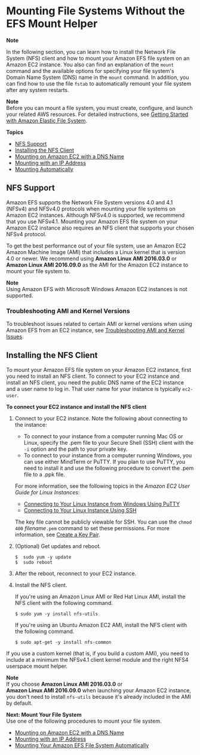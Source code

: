 # Mounting File Systems Without the EFS Mount Helper<a name="mounting-fs-old"></a>

**Note**  

In the following section, you can learn how to install the Network File System \(NFS\) client and how to mount your Amazon EFS file system on an Amazon EC2 instance\. You also can find an explanation of the `mount` command and the available options for specifying your file system's Domain Name System \(DNS\) name in the `mount` command\. In addition, you can find how to use the file `fstab` to automatically remount your file system after any system restarts\.

**Note**  
Before you can mount a file system, you must create, configure, and launch your related AWS resources\. For detailed instructions, see [Getting Started with Amazon Elastic File System](getting-started.md)\.

**Topics**
+ [NFS Support](#mounting-fs-nfs-info)
+ [Installing the NFS Client](#mounting-fs-install-nfsclient)
+ [Mounting on Amazon EC2 with a DNS Name](mounting-fs-mount-cmd-dns-name.md)
+ [Mounting with an IP Address](mounting-fs-mount-cmd-ip-addr.md)
+ [Mounting Automatically](mount-fs-auto-mount-onreboot-old.md)

## NFS Support<a name="mounting-fs-nfs-info"></a>

Amazon EFS supports the Network File System versions 4\.0 and 4\.1 \(NFSv4\) and NFSv4\.0 protocols when mounting your file systems on Amazon EC2 instances\. Although NFSv4\.0 is supported, we recommend that you use NFSv4\.1\. Mounting your Amazon EFS file system on your Amazon EC2 instance also requires an NFS client that supports your chosen NFSv4 protocol\.

To get the best performance out of your file system, use an Amazon EC2 Amazon Machine Image \(AMI\) that includes a Linux kernel that is version 4\.0 or newer\. We recommend using **Amazon Linux AMI 2016\.03\.0** or **Amazon Linux AMI 2016\.09\.0** as the AMI for the Amazon EC2 instance to mount your file system to\.

**Note**  
Using Amazon EFS with Microsoft Windows Amazon EC2 instances is not supported\.

### Troubleshooting AMI and Kernel Versions<a name="ami-kernel-versions-troubleshooting"></a>

To troubleshoot issues related to certain AMI or kernel versions when using Amazon EFS from an EC2 instance, see [Troubleshooting AMI and Kernel Issues](troubleshooting.md#troubleshooting-efs-ami-kernel)\.

## Installing the NFS Client<a name="mounting-fs-install-nfsclient"></a>

To mount your Amazon EFS file system on your Amazon EC2 instance, first you need to install an NFS client\. To connect to your EC2 instance and install an NFS client, you need the public DNS name of the EC2 instance and a user name to log in\. That user name for your instance is typically `ec2-user`\.

**To connect your EC2 instance and install the NFS client**

1. Connect to your EC2 instance\. Note the following about connecting to the instance:
   + To connect to your instance from a computer running Mac OS or Linux, specify the \.pem file to your Secure Shell \(SSH\) client with the `-i` option and the path to your private key\.
   + To connect to your instance from a computer running Windows, you can use either MindTerm or PuTTY\. If you plan to use PuTTY, you need to install it and use the following procedure to convert the \.pem file to a \.ppk file\. 

   For more information, see the following topics in the *Amazon EC2 User Guide for Linux Instances*:
   +  [Connecting to Your Linux Instance from Windows Using PuTTY](http://docs.aws.amazon.com/AWSEC2/latest/UserGuide/putty.html) 
   +  [Connecting to Your Linux Instance Using SSH](http://docs.aws.amazon.com/AWSEC2/latest/UserGuide/AccessingInstancesLinux.html)

     The key file cannot be publicly viewable for SSH\. You can use the `chmod 400` *filename*`.pem` command to set these permissions\. For more information, see [Create a Key Pair](http://docs.aws.amazon.com/AWSEC2/latest/UserGuide/get-set-up-for-amazon-ec2.html#create-a-key-pair)\.

1. \(Optional\) Get updates and reboot\.

   ```
   $  sudo yum -y update  
   $  sudo reboot
   ```

1. After the reboot, reconnect to your EC2 instance\.

1. Install the NFS client\.

   If you're using an Amazon Linux AMI or Red Hat Linux AMI, install the NFS client with the following command\.

   ```
   $ sudo yum -y install nfs-utils
   ```

   If you're using an Ubuntu Amazon EC2 AMI, install the NFS client with the following command\.

   ```
   $ sudo apt-get -y install nfs-common
   ```

If you use a custom kernel \(that is, if you build a custom AMI\), you need to include at a minimum the NFSv4\.1 client kernel module and the right NFS4 userspace mount helper\.

**Note**  
If you choose **Amazon Linux AMI 2016\.03\.0** or **Amazon Linux AMI 2016\.09\.0** when launching your Amazon EC2 instance, you don't need to install `nfs-utils` because it's already included in the AMI by default\.

**Next: Mount Your File System**  
Use one of the following procedures to mount your file system\.
+ [Mounting on Amazon EC2 with a DNS Name](mounting-fs-mount-cmd-dns-name.md)
+ [Mounting with an IP Address](mounting-fs-mount-cmd-ip-addr.md)
+ [Mounting Your Amazon EFS File System Automatically](mount-fs-auto-mount-onreboot.md)